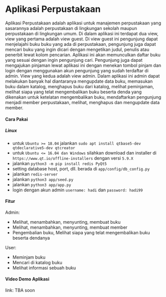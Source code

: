 # Aplikasi Perpustakaan
Aplikasi Perpustakaan adalah aplikasi untuk manajemen perpustakaan yang sasarannya adalah perpustakaan di lingkungan sekolah maupun perpustakaan di lingkungan umum. Di dalam aplikasi ini terdapat dua view, view yang pertama adalah view guest. Di view guest ini pengunjung dapat menjelajahi buku buku yang ada di perpustakaan, pengunjung juga dapat mencari buku yang ingin dicari dengan mengetikan judul, penulis atau penerbit lewat kolom pencarian. Aplikasi ini akan memunculkan daftar buku yang sesuai dengan ingin pengunjung cari. Pengunjung juga dapat mengajukan pinjaman lewat aplikasi ini dengan menekan tombol pinjam dan login dengan menggunakan akun pengunjung yang sudah terdaftar di admin. View yang kedua adalah view admin. Dalam aplikasi ini admin dapat melakukan banyak hal diantaranya mengupdate data buku, memasukan buku dalam katalog, menghapus buku dari katalog, melihat peminjaman, melihat siapa yang telat mengembalikan buku beserta denda yang dikenakan untuk ketelatan mengembalikan buku, mendaftarkan pengunjung menjadi member perpustakaan, melihat, menghapus dan mengupdate data member.

#### Cara Pakai
##### Linux
- untuk ```Ubuntu >= 18.04``` jalankan ```sudo apt install qtbase5-dev qtdeclarative5-dev qtcreator```
- untuk ```Ubuntu <= 16.04 dan Windows``` silahkan download dan installer di ```https://www.qt.io/offline-installers``` dengan versi ```5.9.X```
- jalankan ```python3 -m pip install redis PyQt5 ```
- setting database host, port, dll. berada di ```app/config/db_config.py```
- jalankan ```redis-server```
- jalankan ```python3 app/seed.py```
- jalankan ```python3 app/app.py```
- login dengan akun admin ```username: hadi``` dan ```password: hadi99```


#### Fitur
Admin:
- Melihat, menambahkan, menyunting, membuat buku
- Melihat, menambahkan, menyunting, membuat member
- Pengembalian buku, Melihat siapa yang telat mengembalikan buku beserta dendanya

User:
- Meminjam buku
- Mencari di katalog buku
- Melihat informasi sebuah buku

#### Video Demo Aplikasi
link: TBA soon
